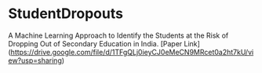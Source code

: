 # StudentDropouts
A Machine Learning Approach to Identify the Students at the Risk of Dropping Out of Secondary Education in India.
[Paper Link] (https://drive.google.com/file/d/1TFgQLj0ieyCJ0eMeCN9MRcet0a2ht7kU/view?usp=sharing)
